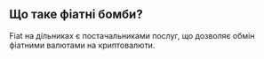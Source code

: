 ## Що таке фіатні бомби?

Fiat на дільниках є постачальниками послуг, що дозволяє обмін фіатними валютами на криптовалюти.